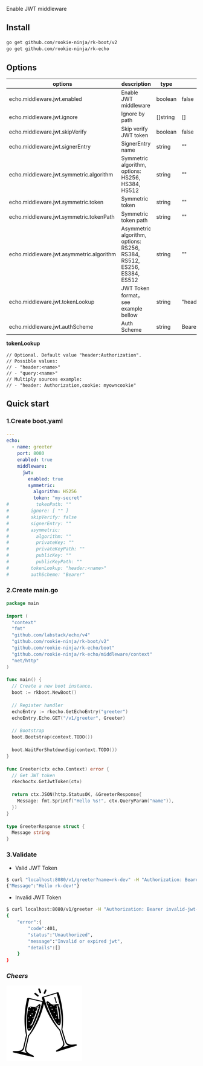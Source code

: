 Enable JWT middleware

## Install
```bash
go get github.com/rookie-ninja/rk-boot/v2
go get github.com/rookie-ninja/rk-echo
```

## Options
| options                                  | description                                                             | type     | default                |
|------------------------------------------|-------------------------------------------------------------------------|----------|------------------------|
| echo.middleware.jwt.enabled              | Enable JWT middleware                                                   | boolean  | false                  |
| echo.middleware.jwt.ignore               | Ignore by path                                                          | []string | []                     |
| echo.middleware.jwt.skipVerify           | Skip verify JWT token                                                   | boolean  | false                  |
| echo.middleware.jwt.signerEntry          | SignerEntry name                                                        | string   | ""                     |
| echo.middleware.jwt.symmetric.algorithm  | Symmetric algorithm, options: HS256, HS384, HS512                       | string   | ""                     |
| echo.middleware.jwt.symmetric.token      | Symmetric token                                                         | string   | ""                     |
| echo.middleware.jwt.symmetric.tokenPath  | Symmetric token path                                                    | string   | ""                     |
| echo.middleware.jwt.asymmetric.algorithm | Asymmetric algorithm, options: RS256, RS384, RS512, ES256, ES384, ES512 | string   | ""                     |
| echo.middleware.jwt.tokenLookup          | JWT Token format，see example bellow                                     | string   | "header:Authorization" |
| echo.middleware.jwt.authScheme           | Auth Scheme                                                             | string   | Bearer                 |

**tokenLookup**

```
// Optional. Default value "header:Authorization".
// Possible values:
// - "header:<name>"
// - "query:<name>"
// Multiply sources example:
// - "header: Authorization,cookie: myowncookie"
```

## Quick start
### 1.Create boot.yaml
```yaml
---
echo:
  - name: greeter
    port: 8080
    enabled: true
    middleware:
      jwt:
        enabled: true
        symmetric:
          algorithm: HS256
          token: "my-secret"
#          tokenPath: ""
#        ignore: [ "" ]
#        skipVerify: false
#        signerEntry: ""
#        asymmetric:
#          algorithm: ""
#          privateKey: ""
#          privateKeyPath: ""
#          publicKey: ""
#          publicKeyPath: ""
#        tokenLookup: "header:<name>"
#        authScheme: "Bearer"
```

### 2.Create main.go
```go
package main

import (
  "context"
  "fmt"
  "github.com/labstack/echo/v4"
  "github.com/rookie-ninja/rk-boot/v2"
  "github.com/rookie-ninja/rk-echo/boot"
  "github.com/rookie-ninja/rk-echo/middleware/context"
  "net/http"
)

func main() {
  // Create a new boot instance.
  boot := rkboot.NewBoot()

  // Register handler
  echoEntry := rkecho.GetEchoEntry("greeter")
  echoEntry.Echo.GET("/v1/greeter", Greeter)

  // Bootstrap
  boot.Bootstrap(context.TODO())

  boot.WaitForShutdownSig(context.TODO())
}

func Greeter(ctx echo.Context) error {
  // Get JWT token
  rkechoctx.GetJwtToken(ctx)
  
  return ctx.JSON(http.StatusOK, &GreeterResponse{
    Message: fmt.Sprintf("Hello %s!", ctx.QueryParam("name")),
  })
}

type GreeterResponse struct {
  Message string
}
```

### 3.Validate
- Valid JWT Token

```bash
$ curl "localhost:8080/v1/greeter?name=rk-dev" -H "Authorization: Bearer eyJhbGciOiJIUzI1NiIsInR5cCI6IkpXVCJ9.eyJzdWIiOiIxMjM0NTY3ODkwIiwibmFtZSI6IkpvaG4gRG9lIiwiaWF0IjoxNTE2MjM5MDIyfQ.EpM5XBzTJZ4J8AfoJEcJrjth8pfH28LWdjLo90sYb9g"
{"Message":"Hello rk-dev!"}
```

- Invalid JWT Token

```bash
$ curl localhost:8080/v1/greeter -H "Authorization: Bearer invalid-jwt-token"
{
    "error":{
        "code":401,
        "status":"Unauthorized",
        "message":"Invalid or expired jwt",
        "details":[]
    }
}
```

### _**Cheers**_
![](../../../../img/user-guide/cheers.png)
